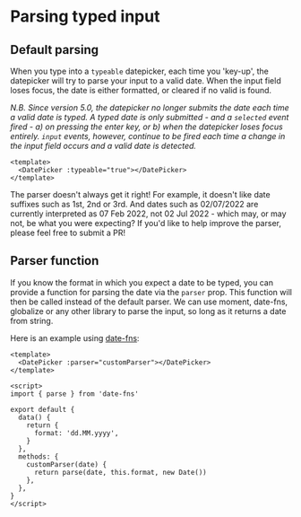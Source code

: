 # Parsing typed input

## Default parsing
When you type into a `typeable` datepicker, each time you 'key-up', the datepicker
will try to parse your input to a valid date. When the input field loses focus, the
date is either formatted, or cleared if no valid is found.

*N.B. Since version 5.0, the datepicker no longer submits the date each time a valid
date is typed. A typed date is only submitted - and a `selected` event fired - a) on pressing
the enter key, or b) when the datepicker loses focus entirely. `input` events, however,
continue to be fired each time a change in the input field occurs and a valid date is detected.*


```vue
<template>
  <DatePicker :typeable="true"></DatePicker>
</template>
```
The parser doesn't always get it right! For example, it doesn't like date
suffixes such as 1st, 2nd or 3rd. And dates such as 02/07/2022 are currently
interpreted as 07 Feb 2022, not 02 Jul 2022 - which may, or may not, be what
you were expecting? If you'd like to help improve the parser, please feel free
to submit a PR!

## Parser function

If you know the format in which you expect a date to be typed, you can provide a
function for parsing the date via the `parser` prop. This function will then be
called instead of the default parser. We can use moment, date-fns, globalize or
any other library to parse the input, so long as it returns a date from string.

Here is an example using [date-fns](https://date-fns.org/):

```vue
<template>
  <DatePicker :parser="customParser"></DatePicker>
</template>

<script>
import { parse } from 'date-fns'

export default {
  data() {
    return {
      format: 'dd.MM.yyyy',
    }
  },
  methods: {
    customParser(date) {
      return parse(date, this.format, new Date())
    },
  },
}
</script>
```
